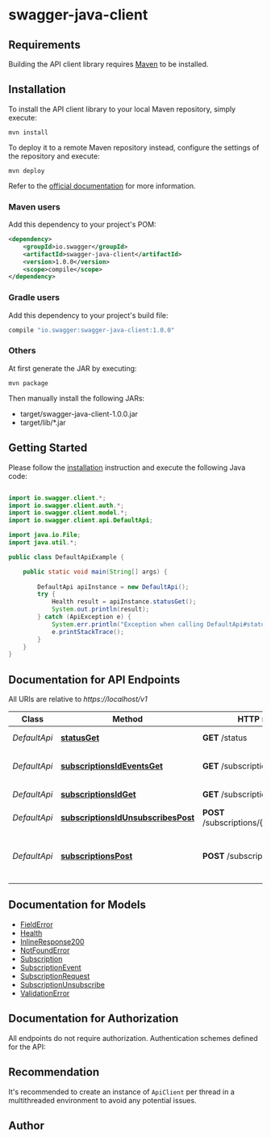 # swagger-java-client

## Requirements

Building the API client library requires [Maven](https://maven.apache.org/) to be installed.

## Installation

To install the API client library to your local Maven repository, simply execute:

```shell
mvn install
```

To deploy it to a remote Maven repository instead, configure the settings of the repository and execute:

```shell
mvn deploy
```

Refer to the [official documentation](https://maven.apache.org/plugins/maven-deploy-plugin/usage.html) for more information.

### Maven users

Add this dependency to your project's POM:

```xml
<dependency>
    <groupId>io.swagger</groupId>
    <artifactId>swagger-java-client</artifactId>
    <version>1.0.0</version>
    <scope>compile</scope>
</dependency>
```

### Gradle users

Add this dependency to your project's build file:

```groovy
compile "io.swagger:swagger-java-client:1.0.0"
```

### Others

At first generate the JAR by executing:

    mvn package

Then manually install the following JARs:

* target/swagger-java-client-1.0.0.jar
* target/lib/*.jar

## Getting Started

Please follow the [installation](#installation) instruction and execute the following Java code:

```java

import io.swagger.client.*;
import io.swagger.client.auth.*;
import io.swagger.client.model.*;
import io.swagger.client.api.DefaultApi;

import java.io.File;
import java.util.*;

public class DefaultApiExample {

    public static void main(String[] args) {
        
        DefaultApi apiInstance = new DefaultApi();
        try {
            Health result = apiInstance.statusGet();
            System.out.println(result);
        } catch (ApiException e) {
            System.err.println("Exception when calling DefaultApi#statusGet");
            e.printStackTrace();
        }
    }
}

```

## Documentation for API Endpoints

All URIs are relative to *https://localhost/v1*

Class | Method | HTTP request | Description
------------ | ------------- | ------------- | -------------
*DefaultApi* | [**statusGet**](docs/DefaultApi.md#statusGet) | **GET** /status | Get Health of node.
*DefaultApi* | [**subscriptionsIdEventsGet**](docs/DefaultApi.md#subscriptionsIdEventsGet) | **GET** /subscriptions/{id}/events | List Subscription Events
*DefaultApi* | [**subscriptionsIdGet**](docs/DefaultApi.md#subscriptionsIdGet) | **GET** /subscriptions/{id} | Gets Subscription
*DefaultApi* | [**subscriptionsIdUnsubscribesPost**](docs/DefaultApi.md#subscriptionsIdUnsubscribesPost) | **POST** /subscriptions/{id}/unsubscribes | Create an Unsubscription.
*DefaultApi* | [**subscriptionsPost**](docs/DefaultApi.md#subscriptionsPost) | **POST** /subscriptions | Registers a subscriber node to receive blockchain events.


## Documentation for Models

 - [FieldError](docs/FieldError.md)
 - [Health](docs/Health.md)
 - [InlineResponse200](docs/InlineResponse200.md)
 - [NotFoundError](docs/NotFoundError.md)
 - [Subscription](docs/Subscription.md)
 - [SubscriptionEvent](docs/SubscriptionEvent.md)
 - [SubscriptionRequest](docs/SubscriptionRequest.md)
 - [SubscriptionUnsubscribe](docs/SubscriptionUnsubscribe.md)
 - [ValidationError](docs/ValidationError.md)


## Documentation for Authorization

All endpoints do not require authorization.
Authentication schemes defined for the API:

## Recommendation

It's recommended to create an instance of `ApiClient` per thread in a multithreaded environment to avoid any potential issues.

## Author



